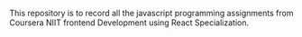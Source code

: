 This repository is to record all the javascript programming assignments
from Coursera NIIT frontend Development using React Specialization. 

